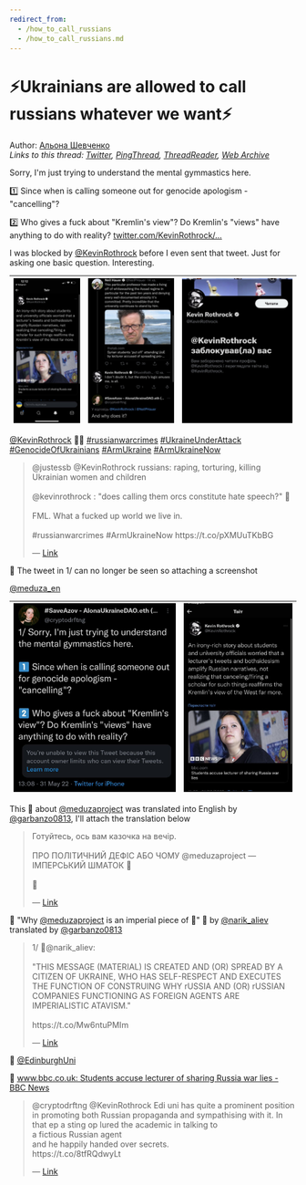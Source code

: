 ```yaml
---
redirect_from:
  - /how_to_call_russians
  - /how_to_call_russians.md
---
```

# ⚡️Ukrainians are allowed to call russians whatever we want⚡️

Author: [Альона Шевченко](https://twitter.com/cryptodrftng)  
*Links to this thread: [Twitter](https://twitter.com/cryptodrftng/status/1531593539695611905), [PingThread](https://pingthread.com/thread/1531593539695611905), [ThreadReader](https://threadreaderapp.com/thread/1531593539695611905.html), [Web Archive](https://web.archive.org/web/*/https://twitter.com/cryptodrftng/status/1531593539695611905)*

Sorry, I'm just trying to understand the mental gymmastics here. 

1️⃣ Since when is calling someone out for genocide apologism - "cancelling"?

2️⃣ Who gives a fuck about "Kremlin's view"? Do Kremlin's "views" have anything to do with reality? [twitter.com/KevinRothrock/…](https://twitter.com/KevinRothrock/status/1531590090698391554)

I was blocked by [@KevinRothrock](https://twitter.com/KevinRothrock) before I even sent that tweet. Just for asking one basic question. Interesting.

| [![](/media/1531601033998348295/3_1531594827539828742.jpg)](/media/1531601033998348295/3_1531594827539828742.jpg) | [![](/media/1531601033998348295/3_1531594827544027142.jpg)](/media/1531601033998348295/3_1531594827544027142.jpg) | [![](/media/1531601033998348295/3_1531594827544109057.jpg)](/media/1531601033998348295/3_1531594827544109057.jpg) |
| :-: | :-: | :-: |

[@KevinRothrock](https://twitter.com/KevinRothrock) 🤦‍♀️ [#russianwarcrimes](https://twitter.com/hashtag/russianwarcrimes) [#UkraineUnderAttaсk](https://twitter.com/hashtag/UkraineUnderAtta%D1%81k) [#GenocideOfUkrainians](https://twitter.com/hashtag/GenocideOfUkrainians) [#ArmUkraine](https://twitter.com/hashtag/ArmUkraine) [#ArmUkraineNow](https://twitter.com/hashtag/ArmUkraineNow)

<blockquote class="twitter-tweet">
    <p lang="en" dir="ltr">
    @justessb @KevinRothrock russians: raping, torturing, killing Ukrainian women and children <br />
    <br />
    @kevinrothrock : &#34;does calling them orcs constitute hate speech?&#34; 🧐<br />
    <br />
    FML. What a fucked up world we live in. <br />
    <br />
    #russianwarcrimes #ArmUkraineNow https://t.co/pXMUuTKbBG<br />
    </p>
    &mdash; <a href="https://twitter.com/cryptodrftng/status/1531600647207931909">Link</a>
</blockquote>

📌 The tweet in 1/ can no longer be seen so attaching a screenshot 

[@meduza_en](https://twitter.com/meduza_en)

| [![](/media/1531601033998348295/3_1595571868899188736.jpg)](/media/1531601033998348295/3_1595571868899188736.jpg) | [![](/media/1531601033998348295/3_1595571868878225408.jpg)](/media/1531601033998348295/3_1595571868878225408.jpg) |
| :-: | :-: |

This 🧵 about [@meduzaproject](https://twitter.com/meduzaproject) was translated into English by [@garbanzo0813](https://twitter.com/garbanzo0813), I'll attach the translation below

<blockquote class="twitter-tweet">
    <p lang="en" dir="ltr">
    Готуйтесь, ось вам казочка на вечір.<br />
    <br />
    ПРО ПОЛІТИЧНИЙ ДЕФІС АБО ЧОМУ @meduzaproject   — ІМПЕРСЬКИЙ ШМАТОК 💩<br />
    <br />
    🧵<br />
    </p>
    &mdash; <a href="https://twitter.com/narik_aliev/status/1532767807716335616">Link</a>
</blockquote>

📌 "Why [@meduzaproject](https://twitter.com/meduzaproject) is an imperial piece of 💩" 🧵 by [@narik_aliev](https://twitter.com/narik_aliev) translated by [@garbanzo0813](https://twitter.com/garbanzo0813)

<blockquote class="twitter-tweet">
    <p lang="en" dir="ltr">
    1/ 💭@narik_aliev:<br />
    <br />
     &#34;THIS MESSAGE (MATERIAL) IS CREATED AND (OR) SPREAD BY A CITIZEN OF UKRAINE, WHO HAS SELF-RESPECT AND EXECUTES THE FUNCTION OF CONSTRUING WHY rUSSIA AND (OR) rUSSIAN COMPANIES FUNCTIONING AS FOREIGN AGENTS ARE IMPERIALISTIC ATAVISM.&#34;<br />
    <br />
    https://t.co/Mw6ntuPMIm<br />
    </p>
    &mdash; <a href="https://twitter.com/cryptodrftng/status/1595575799624638465">Link</a>
</blockquote>

📌 [@EdinburghUni](https://twitter.com/EdinburghUni) 

📌 [www.bbc.co.uk: Students accuse lecturer of sharing Russia war lies - BBC News](https://www.bbc.co.uk/news/education-61597405.amp)

<blockquote class="twitter-tweet">
    <p lang="en" dir="ltr">
    @cryptodrftng @KevinRothrock Edi uni has quite a prominent position in promoting both Russian propaganda and sympathising with it. In that ep a sting op lured the academic in talking to<br />
    a fictious Russian agent<br />
    and he happily handed over secrets.<br />
    https://t.co/8tfRQdwyLt<br />
    </p>
    &mdash; <a href="https://twitter.com/BerndPorr/status/1595580488604852224">Link</a>
</blockquote>
